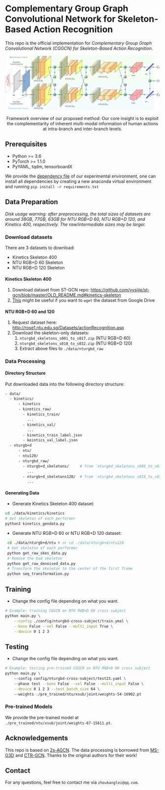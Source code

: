 # Complementary Group Graph Convolutional Network for Skeleton-Based Action Recognition
This repo is the official implementation for *Complementary Group Graph Convolutional Network (CGGCN) for Skeleton-Based Action Recognition*. 

![Framework of EGGCN](./imgs/overview.png)

<center>
Framework overview of our proposed method: Our core insight is to exploit the complementarity of inherent multi-modal information of human actions at intra-branch and inter-branch levels. 
</center>


## Prerequisites

- Python >= 3.6
- PyTorch >= 1.1.0
- PyYAML, tqdm, tensorboardX

We provide the [dependency file](./requirements.txt) of our experimental environment, one can install all dependencies by creating a new anaconda virtual environment and running `pip install -r requirements.txt`

## Data Preparation

*Disk usage warning: after preprocessing, the total sizes of datasets are around 38GB, 77GB, 63GB for NTU RGB+D 60, NTU RGB+D 120, and Kinetics 400, respectively. The raw/intermediate sizes may be larger.*

### Download datasets

There are 3 datasets to download:

- Kinetics Skeleton 400
- NTU RGB+D 60 Skeleton
- NTU RGB+D 120 Skeleton

#### Kinetics Skeleton 400

1. Download dataset from ST-GCN repo: https://github.com/yysijie/st-gcn/blob/master/OLD_README.md#kinetics-skeleton
2. [This](https://silicondales.com/tutorials/g-suite/how-to-wget-files-from-google-drive/) might be useful if you want to `wget` the dataset from Google Drive


#### NTU RGB+D 60 and 120

1. Request dataset here: http://rose1.ntu.edu.sg/Datasets/actionRecognition.asp
2. Download the skeleton-only datasets:
   1. `nturgbd_skeletons_s001_to_s017.zip` (NTU RGB+D 60)
   2. `nturgbd_skeletons_s018_to_s032.zip` (NTU RGB+D 120)
   3. Extract above files to `./data/nturgbd_raw`

### Data Processing

#### Directory Structure

Put downloaded data into the following directory structure:

```bash
- data/
  - kinetics/
  	  - kinetics
      - kinetics_raw/
        - kinetics_train/
          ...
        - kinetics_val/
          ...
        - kinetics_train_label.json
        - keintics_val_label.json
  - nturgb+d
      - ntu/
      - ntu120/
      - nturgbd_raw/
        - nturgb+d_skeletons/     # from `nturgbd_skeletons_s001_to_s017.zip`
          ...
        - nturgb+d_skeletons120/  # from `nturgbd_skeletons_s018_to_s032.zip`
          ...
```

#### Generating Data

- Generate Kinetics Skeleton 400 dataset:

```bash
cd ./data/kinetics/kinetics
# Get skeleton of each performer
python3 kinetics_gendata.py 
```

- Generate NTU RGB+D 60 or NTU RGB+D 120 dataset:

```bash
 cd ./data/nturgb+d/ntu # or cd ./data/nturgb+d/ntu120
 # Get skeleton of each performer
 python get_raw_skes_data.py
 # Remove the bad skeleton 
 python get_raw_denoised_data.py
 # Transform the skeleton to the center of the first frame
 python seq_transformation.py
```

## Training

- Change the config file depending on what you want.

```bash
# Example: training CGGCN on NTU RGB+D 60 cross subject
python main.py \
    --config ./config/nturgbd-cross-subject/train.ymal \
    --bone False --vel False --multi_input True \
    --device 0 1 2 3
```

## Testing

- Change the config file depending on what you want.

```bash
# Example: testing pre-trained CGGCN on NTU RGB+D 60 cross subject
python main.py \ 
    --config config/nturgbd-cross-subject/test23.yaml \ 
    --phase test --bone False --vel False --multi_input False \
    --device 0 1 2 3 --test_batch_size 64 \ 
    --weights ./pre_trained/ntu/xsub/joint/weights-54-16902.pt
```

### Pre-trained Models

We provide the pre-trained model at `./pre_trained/ntu/xsub/joint/weights-67-15611.pt`.

## Acknowledgements

This repo is based on [2s-AGCN](https://github.com/lshiwjx/2s-AGCN). The data processing is borrowed from [MS-G3D](https://github.com/kenziyuliu/MS-G3D) and [CTR-GCN](https://github.com/Uason-Chen/CTR-GCN). Thanks to the original authors for their work!


## Contact
For any questions, feel free to contact me via `zhoukanglei@qq.com`.